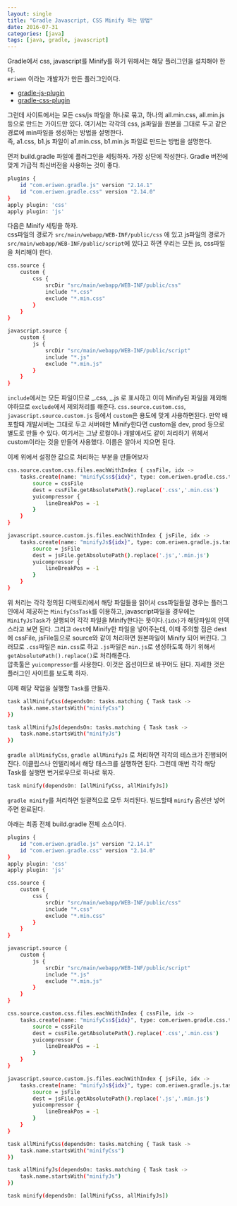 ```yaml
---
layout: single
title: "Gradle Javascript, CSS Minify 하는 방법"
date: 2016-07-31
categories: [java]
tags: [java, gradle, javascript]
---
```


Gradle에서 css, javascript를 Minify를 하기 위헤서는 해당 플러그인을 설치해야 한다.  
`eriwen` 이라는 개발자가 만든 플러그인이다.

-   [gradle-js-plugin](http://eriwen.github.com/gradle-js-plugin)
-   [gradle-css-plugin](https://github.com/eriwen/gradle-css-plugin)

그런데 사이트에서는 모든 css/js 파일을 하나로 묶고, 하나의 all.min.css, all.min.js 등으로 만드는 가이드만 있다.
여기서는 각각의 css, js파일을 원본을 그대로 두고 같은 경로에 min파일을 생성하는 방법을 설명한다.  
즉, a1.css, b1.js 파일이 a1.min.css, b1.min.js 파일로 만드는 방법을 설명한다.

먼저 build.gradle 파일에 플러그인을 세팅하자. 가장 상단에 작성한다. Gradle 버전에 맞게 가급적 최신버전을 사용하는 것이 좋다.

```bash
plugins {
    id "com.eriwen.gradle.js" version "2.14.1"
    id "com.eriwen.gradle.css" version "2.14.0"
}
apply plugin: 'css'
apply plugin: 'js'
```

다음은 Minify 세팅을 하자.  
css파일의 경로가 `src/main/webapp/WEB-INF/public/css` 에 있고
js파일의 경로가 `src/main/webapp/WEB-INF/public/script`에 있다고 하면 우리는 모든 js, css파일을 처리해야 한다.

```bash
css.source {
    custom {
        css {
            srcDir "src/main/webapp/WEB-INF/public/css"
            include "*.css"
            exclude "*.min.css"
        }
    }
}

javascript.source {
    custom {
        js {
            srcDir "src/main/webapp/WEB-INF/public/script"
            include "*.js"
            exclude "*.min.js"
        }
    }
}
```

`include`에서는 모든 파일이므로 _.css, _.js 로 표시하고 이미 Minify된 파일을 제외해야하므로 `exclude`에서 제외처리를 해준다.
`css.source.custom.css`, `javascript.source.custom.js` 등에서 `custom`은 용도에 맞게 사용하면된다. 만약 배포할때 개발서버는 그대로 두고 서버에만 Minify한다면 custom을 dev, prod 등으로 별도로 만들 수 있다. 여기서는 그냥 로컬이나 개발에서도 같이 처리하기 위헤서 custom이라는 것을 만들어 사용했다. 이름은 알아서 지으면 된다.

이제 위에서 설정한 값으로 처리하는 부분을 만들어보자

```bash
css.source.custom.css.files.eachWithIndex { cssFile, idx ->
    tasks.create(name: "minifyCss${idx}", type: com.eriwen.gradle.css.tasks.MinifyCssTask) {
        source = cssFile
        dest = cssFile.getAbsolutePath().replace('.css','.min.css')
        yuicompressor {
            lineBreakPos = -1
        }
    }
}

javascript.source.custom.js.files.eachWithIndex { jsFile, idx ->
    tasks.create(name: "minifyJs${idx}", type: com.eriwen.gradle.js.tasks.MinifyJsTask) {
        source = jsFile
        dest = jsFile.getAbsolutePath().replace('.js','.min.js')
        yuicompressor {
            lineBreakPos = -1
        }
    }
}
```

위 처리는 각각 정의된 디렉토리에서 해당 파일들을 읽어서 css파일들일 경우는 플러그인에서 제공하는 `MinifyCssTask`를 이용하고, javascript파일을 경우에는 `MinifyJsTask`가 실행되어 각각 파일을 Minify한다는 뜻이다.`{idx}`가 해당파일의 인덱스라고 보면 된다.
그리고 `dest`에 Minify한 파일을 넣어주는데, 이때 주의할 점은
dest에 cssFile, jsFile등으로 source와 같이 처리하면 원본파일이 Minify 되어 버린다. 그러므로 `.css`파일은 `min.css`로 하고 `.js`파일은 `min.js`로 생성하도록 하기 위해서 `getAbsolutePath().replace()`로 처리해준다.  
압축툴은 `yuicompressor`를 사용한다. 이것은 옵션이므로 바꾸어도 된다. 자세한 것은 플러그인 사이트를 보도록 하자.

이제 해당 작업을 실행할 `Task`를 만들자.

```bash
task allMinifyCss(dependsOn: tasks.matching { Task task ->
    task.name.startsWith("minifyCss")
})

task allMinifyJs(dependsOn: tasks.matching { Task task ->
    task.name.startsWith("minifyJs")
})
```

`gradle allMinifyCss`, `gradle allMinifyJs` 로 처리하면 각각의 테스크가 진행되어진다.
이클립스나 인텔리에서 해당 태스크를 실행하면 된다.
그런데 매번 각각 해당 Task를 실행면 번거로우므로 하나로 묶자.

```bash
task minify(dependsOn: [allMinifyCss, allMinifyJs])
```

`gradle minify`를 처리하면 일괄적으로 모두 처리된다.
빌드할때 `minify` 옵션만 넣어주면 완료된다.

아래는 최종 전체 build.gradle 전체 소스이다.

```bash
plugins {
    id "com.eriwen.gradle.js" version "2.14.1"
    id "com.eriwen.gradle.css" version "2.14.0"
}
apply plugin: 'css'
apply plugin: 'js'

css.source {
    custom {
        css {
            srcDir "src/main/webapp/WEB-INF/public/css"
            include "*.css"
            exclude "*.min.css"
        }
    }
}

javascript.source {
    custom {
        js {
            srcDir "src/main/webapp/WEB-INF/public/script"
            include "*.js"
            exclude "*.min.js"
        }
    }
}

css.source.custom.css.files.eachWithIndex { cssFile, idx ->
    tasks.create(name: "minifyCss${idx}", type: com.eriwen.gradle.css.tasks.MinifyCssTask) {
        source = cssFile
        dest = cssFile.getAbsolutePath().replace('.css','.min.css')
        yuicompressor {
            lineBreakPos = -1
        }
    }
}

javascript.source.custom.js.files.eachWithIndex { jsFile, idx ->
    tasks.create(name: "minifyJs${idx}", type: com.eriwen.gradle.js.tasks.MinifyJsTask) {
        source = jsFile
        dest = jsFile.getAbsolutePath().replace('.js','.min.js')
        yuicompressor {
            lineBreakPos = -1
        }
    }
}

task allMinifyCss(dependsOn: tasks.matching { Task task ->
    task.name.startsWith("minifyCss")
})

task allMinifyJs(dependsOn: tasks.matching { Task task ->
    task.name.startsWith("minifyJs")
})

task minify(dependsOn: [allMinifyCss, allMinifyJs])
```
